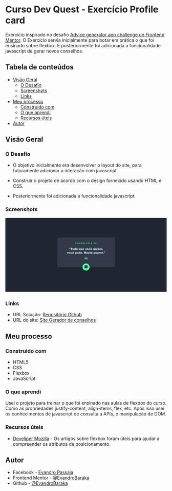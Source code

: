 # Curso Dev Quest - Exercício Profile card

Exercício inspirado no desafio [Advice generator app challenge on Frontend Mentor](https://www.frontendmentor.io/challenges/advice-generator-app-QdUG-13db). O Exercício servia inicialmente para botar em prática o que foi ensinado sobre flexbox. E posteriormente foi adicionada a funcionalidade javascript de gerar novos conselhos.


## Tabela de conteúdos

- [Visão Geral](#visão-Geral)
  - [O Desafio](#o-desafio)
  - [Screenshots](#screenshots)
  - [Links](#links)
- [Meu processo](#meu-processo)
  - [Construido com](#construido-com)
  - [O que aprendi](#O-que-aprendi)
  - [Recursos úteis](#Recursos-úteis)
- [Autor](#autor)

## Visão Geral

### O Desafio

- O objetivo inicialmente era desenvolver o layout do site, para futuramente adicionar a interação com javascript.

- Construir o projeto de acordo com o design fornecido usando HTML e CSS.

- Posteriormente foi adicionada a funcionalidade javascript.

### Screenshots

![](./design/screenshot-resultado.png)

### Links

- URL Solução: [Repositório Github](https://github.com/EvandroBaraka/app-gerador-conselhos-devquest)
- URL do site: [Site Gerador de conselhos](https://evandrobaraka.github.io/app-gerador-conselhos-devquest/)

## Meu processo

### Construido com

- HTML5
- CSS
- Flexbox
- JavaScript

### O que aprendi

Usei o projeto para treinar o que foi ensinado nas aulas de flexbox do curso. Como as propriedades justify-content, align-items, flex, etc. Após isso usei os conhecimentos de javascript de consulta a APIs, e manipulação de DOM.

### Recursos úteis

- [Develiper Mozilla](https://developer.mozilla.org/pt-BR/docs/Web/CSS/CSS_Flexible_Box_Layout/Basic_Concepts_of_Flexbox) - Os artigos sobre flexbox foram úteis para ajudar a compreender os atributos de posicionamento.

## Autor

- Facebook - [Evandro Passaia](https://www.facebook.com/evandro.passaiaze)
- Frontend Mentor - [@EvandroBaraka](https://www.frontendmentor.io/profile/EvandroBaraka)
- Github - [@EvandroBaraka](https://github.com/EvandroBaraka)